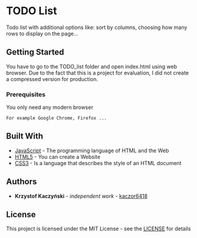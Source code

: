 # TODO List

Todo list with additional options like: sort by columns, choosing how many rows to display on the page...

## Getting Started

You have to go to the TODO_list folder and open index.html using web browser.
Due to the fact that this is a project for evaluation, I did not create a compressed version for production.

### Prerequisites

You only need any modern browser

```
For example Google Chrome, Firefox ...
```

## Built With

* [JavaScript](https://www.javascript.com/) - The programming language of HTML and the Web
* [HTML5](https://www.w3schools.com/html/) - You can create a Website
* [CSS3](https://www.w3schools.com/css/) - Is a language that describes the style of an HTML document

## Authors

* **Krzystof Kaczyński** - *independent work* - [kaczor6418](https://github.com/kaczor6418)

## License

This project is licensed under the MIT License - see the [LICENSE](https://rem.mit-license.org/) for details

